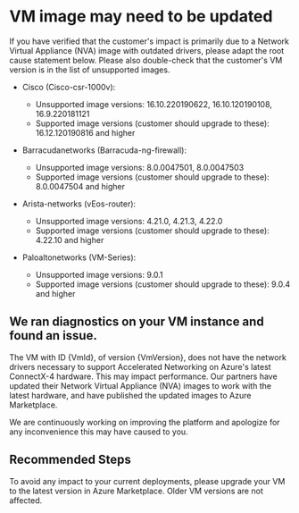 <properties
pageTitle="Network Virtual Appliance (NVA) VM image with outdated drivers "
description="The VM is a Network Virtual Appliance (NVA) image with outdated network drivers."
infoBubbleText="VM image needs to be updated. See details on the right"
service="microsoft.compute"
resource="virtualmachines"
authors="rkrir"
ms.author="krisragh"
displayOrder="19"
articleId="AccelNetNvaCx4Insight"
diagnosticScenario="AccelNetNvaCx4Insight"
selfHelpType="resource"
supportTopicIds=""
cloudEnvironments="Public"
/>

# VM image may need to be updated

If you have verified that the customer's impact is primarily due to a Network Virtual Appliance (NVA) image with outdated drivers, please adapt the root cause statement below. Please also double-check that the customer's VM version is in the list of unsupported images.

+ Cisco (Cisco-csr-1000v):
  - Unsupported image versions: 16.10.220190622, 16.10.120190108, 16.9.220181121
  - Supported image versions (customer should upgrade to these): 16.12.120190816 and higher

+ Barracudanetworks (Barracuda-ng-firewall):
  - Unsupported image versions: 8.0.0047501, 8.0.0047503
  - Supported image versions (customer should upgrade to these): 8.0.0047504 and higher

+ Arista-networks (vEos-router):
  - Unsupported image versions: 4.21.0, 4.21.3, 4.22.0
  - Supported image versions (customer should upgrade to these): 4.22.10 and higher

+ Paloaltonetworks (VM-Series):
  - Unsupported image versions: 9.0.1
  - Supported image versions (customer should upgrade to these): 9.0.4 and higher

## We ran diagnostics on your VM instance and found an issue. 

The VM with ID {VmId}, of version {VmVersion}, does not have the network drivers necessary to support Accelerated Networking on Azure's latest ConnectX-4 hardware. This may impact performance. Our partners have updated their Network Virtual Appliance (NVA) images to work with the latest hardware, and have published the updated images to Azure Marketplace. 

We are continuously working on improving the platform and apologize for any inconvenience this may have caused to you.

## **Recommended Steps**

To avoid any impact to your current deployments, please upgrade your VM to the latest version in Azure Marketplace. Older VM versions are not affected.
